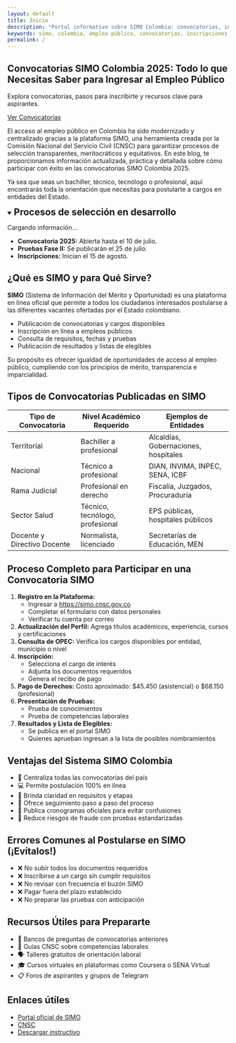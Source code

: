 ```yaml
---
layout: default
title: Inicio
description: "Portal informativo sobre SIMO Colombia: convocatorias, inscripciones, registro y recursos para aspirantes a empleo público."
keywords: simo, colombia, empleo público, convocatorias, inscripciones, registro, cnsc
permalink: /
---
```


<section class="hero">
  <h1>Convocatorias SIMO Colombia 2025: Todo lo que Necesitas Saber para Ingresar al Empleo Público</h1>
  <p>Explora convocatorias, pasos para inscribirte y recursos clave para aspirantes.</p>
  <a href="#convocatorias" class="btn">Ver Convocatorias</a>
</section>

<section class="intro">
  <p>El acceso al empleo público en Colombia ha sido modernizado y centralizado gracias a la plataforma SIMO, una herramienta creada por la Comisión Nacional del Servicio Civil (CNSC) para garantizar procesos de selección transparentes, meritocráticos y equitativos. En este blog, te proporcionamos información actualizada, práctica y detallada sobre cómo participar con éxito en las convocatorias SIMO Colombia 2025.</p>
  <p>Ya sea que seas un bachiller, técnico, tecnólogo o profesional, aquí encontrarás toda la orientación que necesitas para postularte a cargos en entidades del Estado.</p>
</section>

<section id="convocatorias">
  <details open class="convocatorias-details">
    <summary><h2 style="display:inline">Procesos de selección en desarrollo
</h2></summary>
    <div id="convocatorias-dinamicas">
      <p>Cargando información...</p>
    </div>
    <ul>
      <li><strong>Convocatoria 2025:</strong> Abierta hasta el 10 de julio.</li>
      <li><strong>Pruebas Fase II:</strong> Se publicarán el 25 de julio.</li>
      <li><strong>Inscripciones:</strong> Inician el 15 de agosto.</li>
    </ul>
  </details>
</section>

<section id="que-es-simo">
  <h2>¿Qué es SIMO y para Qué Sirve?</h2>
  <p><strong>SIMO</strong> (Sistema de Información del Mérito y Oportunidad) es una plataforma en línea oficial que permite a todos los ciudadanos interesados postularse a las diferentes vacantes ofertadas por el Estado colombiano.</p>
  <ul>
    <li>Publicación de convocatorias y cargos disponibles</li>
    <li>Inscripción en línea a empleos públicos</li>
    <li>Consulta de requisitos, fechas y pruebas</li>
    <li>Publicación de resultados y listas de elegibles</li>
  </ul>
  <p>Su propósito es ofrecer igualdad de oportunidades de acceso al empleo público, cumpliendo con los principios de mérito, transparencia e imparcialidad.</p>
</section>

<section id="tipos-convocatorias">
  <h2>Tipos de Convocatorias Publicadas en SIMO</h2>
  <table>
    <thead>
      <tr><th>Tipo de Convocatoria</th><th>Nivel Académico Requerido</th><th>Ejemplos de Entidades</th></tr>
    </thead>
    <tbody>
      <tr><td>Territorial</td><td>Bachiller a profesional</td><td>Alcaldías, Gobernaciones, hospitales</td></tr>
      <tr><td>Nacional</td><td>Técnico a profesional</td><td>DIAN, INVIMA, INPEC, SENA, ICBF</td></tr>
      <tr><td>Rama Judicial</td><td>Profesional en derecho</td><td>Fiscalía, Juzgados, Procuraduría</td></tr>
      <tr><td>Sector Salud</td><td>Técnico, tecnólogo, profesional</td><td>EPS públicas, hospitales públicos</td></tr>
      <tr><td>Docente y Directivo Docente</td><td>Normalista, licenciado</td><td>Secretarías de Educación, MEN</td></tr>
    </tbody>
  </table>
</section>

<section id="proceso-completo">
  <h2>Proceso Completo para Participar en una Convocatoria SIMO</h2>
  <ol>
    <li><strong>Registro en la Plataforma:</strong>
      <ul>
        <li>Ingresar a <a href="https://simo.cnsc.gov.co" target="_blank">https://simo.cnsc.gov.co</a></li>
        <li>Completar el formulario con datos personales</li>
        <li>Verificar tu cuenta por correo</li>
      </ul>
    </li>
    <li><strong>Actualización del Perfil:</strong> Agrega títulos académicos, experiencia, cursos y certificaciones</li>
    <li><strong>Consulta de OPEC:</strong> Verifica los cargos disponibles por entidad, municipio o nivel</li>
    <li><strong>Inscripción:</strong>
      <ul>
        <li>Selecciona el cargo de interés</li>
        <li>Adjunta los documentos requeridos</li>
        <li>Genera el recibo de pago</li>
      </ul>
    </li>
    <li><strong>Pago de Derechos:</strong> Costo aproximado: $45.450 (asistencial) o $68.150 (profesional)</li>
    <li><strong>Presentación de Pruebas:</strong>
      <ul>
        <li>Prueba de conocimientos</li>
        <li>Prueba de competencias laborales</li>
      </ul>
    </li>
    <li><strong>Resultados y Lista de Elegibles:</strong>
      <ul>
        <li>Se publica en el portal SIMO</li>
        <li>Quienes aprueban ingresan a la lista de posibles nombramientos</li>
      </ul>
    </li>
  </ol>
</section>

<section id="ventajas-simo">
  <h2>Ventajas del Sistema SIMO Colombia</h2>
  <ul>
    <li>📌 Centraliza todas las convocatorias del país</li>
    <li>💻 Permite postulación 100% en línea</li>
    <li>📃 Brinda claridad en requisitos y etapas</li>
    <li>🧾 Ofrece seguimiento paso a paso del proceso</li>
    <li>📅 Publica cronogramas oficiales para evitar confusiones</li>
    <li>🧠 Reduce riesgos de fraude con pruebas estandarizadas</li>
  </ul>
</section>

<section id="errores-comunes">
  <h2>Errores Comunes al Postularse en SIMO (¡Evítalos!)</h2>
  <ul>
    <li>❌ No subir todos los documentos requeridos</li>
    <li>❌ Inscribirse a un cargo sin cumplir requisitos</li>
    <li>❌ No revisar con frecuencia el buzón SIMO</li>
    <li>❌ Pagar fuera del plazo establecido</li>
    <li>❌ No preparar las pruebas con anticipación</li>
  </ul>
</section>

<section id="recursos-utiles">
  <h2>Recursos Útiles para Prepararte</h2>
  <ul>
    <li>📘 Bancos de preguntas de convocatorias anteriores</li>
    <li>🧠 Guías CNSC sobre competencias laborales</li>
    <li>🗣️ Talleres gratuitos de orientación laboral</li>
    <li>🎓 Cursos virtuales en plataformas como Coursera o SENA Virtual</li>
    <li>📋 Foros de aspirantes y grupos de Telegram</li>
  </ul>
</section>

<section id="enlaces">
  <h2>Enlaces útiles</h2>
  <ul>
    <li><a href="https://simo.cnsc.gov.co/" target="_blank">Portal oficial de SIMO</a></li>
    <li><a href="https://www.cnsc.gov.co/" target="_blank">CNSC</a></li>
    <li><a href="#">Descargar instructivo</a></li>
  </ul>
</section>
